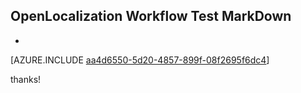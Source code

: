## OpenLocalization Workflow Test MarkDown
* 

[AZURE.INCLUDE [aa4d6550-5d20-4857-899f-08f2695f6dc4](calleeMd1.md)]

 
thanks!